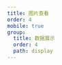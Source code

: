 ```yaml
---
title: 图片查看
order: 4
mobile: true
group:
  title: 数据展示
  order: 4
  path: display
---
```


<code src="../demo/ImageViewer.jsx"></code>
<API src="../src/ImageViewer.tsx"></API>
